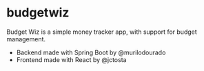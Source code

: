 # budgetwiz

Budget Wiz is a simple money tracker app, with support for budget management.

- Backend made with Spring Boot by @murilodourado
- Frontend made with React by @jctosta